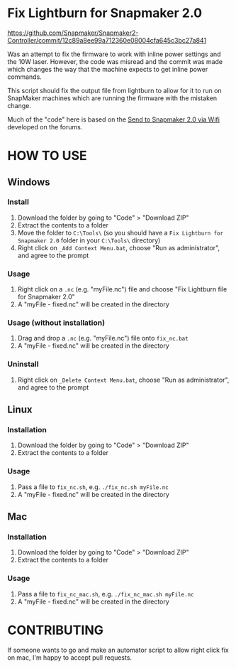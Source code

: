 # Fix Lightburn for Snapmaker 2.0
https://github.com/Snapmaker/Snapmaker2-Controller/commit/12c89a8ee99a712360e08004cfa645c3bc27a841

Was an attempt to fix the firmware to work with inline power settings and the 10W laser.
However, the code was misread and the commit was made which changes the way that the machine
expects to get inline power commands.

This script should fix the output file from lightburn to allow for it to run on SnapMaker machines
which are running the firmware with the mistaken change.

Much of the "code" here is based on the [Send to Snapmaker 2.0 via Wifi](https://forum.snapmaker.com/t/file-transfer-via-wifi/5270/13?u=nivekmai) developed on the forums.

# HOW TO USE

## Windows
### Install
  1. Download the folder by going to "Code" > "Download ZIP"
  2. Extract the contents to a folder
  3. Move the folder to `C:\Tools\` (so you should have a `Fix Lightburn for Snapmaker 2.0` folder in your `C:\Tools\` directory)
  4. Right click on `_Add Context Menu.bat`, choose "Run as administrator", and agree to the prompt

### Usage
  1. Right click on a `.nc` (e.g. "myFile.nc") file and choose "Fix Lightburn file for Snapmaker 2.0"
  2. A "myFile - fixed.nc" will be created in the directory

### Usage (without installation)
  1. Drag and drop a `.nc` (e.g. "myFile.nc") file onto `fix_nc.bat` 
  2. A "myFile - fixed.nc" will be created in the directory

### Uninstall
  1. Right click on `_Delete Context Menu.bat`, choose "Run as administrator", and agree to the prompt

## Linux
### Installation
  1. Download the folder by going to "Code" > "Download ZIP"
  2. Extract the contents to a folder

### Usage
  1. Pass a file to `fix_nc.sh`, e.g. `./fix_nc.sh myFile.nc`
  2. A "myFile - fixed.nc" will be created in the directory
  
## Mac
### Installation
  1. Download the folder by going to "Code" > "Download ZIP"
  2. Extract the contents to a folder

### Usage
  1. Pass a file to `fix_nc_mac.sh`, e.g. `./fix_nc_mac.sh myFile.nc`
  2. A "myFile - fixed.nc" will be created in the directory

# CONTRIBUTING

If someone wants to go and make an automator script to allow right click fix on mac, I'm happy to accept pull requests.
